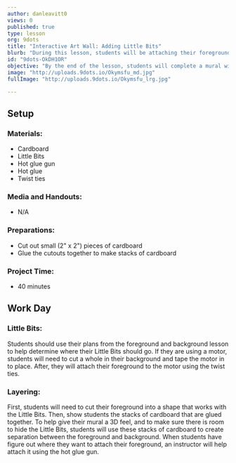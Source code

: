 ```yaml
---
author: danleavitt0
views: 0
published: true
type: lesson
org: 9dots
title: "Interactive Art Wall: Adding Little Bits"
blurb: "During this lesson, students will be attaching their foreground and background, as well as adding #LittleBits to their projects."
id: "9dots-OkDH1OR"
objective: "By the end of the lesson, students will complete a mural with a foreground and background, and have a plan for attaching the Little Bits."
image: "http://uploads.9dots.io/Okymsfu_md.jpg"
fullImage: "http://uploads.9dots.io/Okymsfu_lrg.jpg"

---
```


## Setup

### Materials:

- Cardboard
- Little Bits
- Hot glue gun
- Hot glue
- Twist ties

### Media and Handouts:

- N/A

### Preparations:

- Cut out small (2" x 2") pieces of cardboard
- Glue the cutouts together to make stacks of cardboard

### Project Time:

- 40 minutes

## Work Day

### Little Bits:
Students should use their plans from the foreground and background lesson to help determine where their Little Bits should go.  If they are using a motor, students will need to cut a whole in their background and tape the motor in to place. After, they will attach their foreground to the motor using the twist ties.

### Layering:
First, students will need to cut their foreground into a shape that works with the Little Bits. Then, show students the stacks of cardboard that are glued together. To help give their mural a 3D feel, and to make sure there is room to hide the Little Bits, students will use these stacks of cardboard to create separation between the foreground and background. When students have figure out where they want to attach their foreground, an instructor will help attach it using the hot glue gun.
